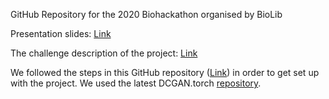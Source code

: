GitHub Repository for the 2020 Biohackathon organised by BioLib

Presentation slides: [Link](https://docs.google.com/presentation/d/1IdI4JU7PKZuWbcrCi9AhLmmwnW16r6HYe7DU6mfosdA/edit?usp=sharing)

The challenge description of the project: [Link](https://github.com/lassefolkersen/hackaton_art)

We followed the steps in this GitHub repository ([Link](https://github.com/robbiebarrat/art-DCGAN)) in order to get set up with the project. We used the latest DCGAN.torch [repository](https://github.com/soumith/dcgan.torch).
